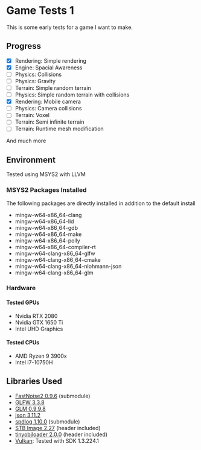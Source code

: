 # Game Tests 1
This is some early tests for a game I want to make.
## Progress
- [x] Rendering: Simple rendering
- [x] Engine: Spacial Awareness
- [ ] Physics: Collisions
- [ ] Physics: Gravity
- [ ] Terrain: Simple random terrain
- [ ] Physics: Simple random terrain with collisions
- [x] Rendering: Mobile camera
- [ ] Physics: Camera collisions
- [ ] Terrain: Voxel
- [ ] Terrain: Semi infinite terrain
- [ ] Terrain: Runtime mesh modification

And much more
## Environment
Tested using MSYS2 with LLVM
### MSYS2 Packages Installed
The following packages are directly installed in addition to the default install
* mingw-w64-x86_64-clang
* mingw-w64-x86_64-lld
* mingw-w64-x86_64-gdb
* mingw-w64-x86_64-make
* mingw-w64-x86_64-polly
* mingw-w64-x86_64-compiler-rt
* mingw-w64-clang-x86_64-glfw
* mingw-w64-clang-x86_64-cmake
* mingw-w64-clang-x86_64-nlohmann-json
* mingw-w64-clang-x86_64-glm
### Hardware
#### Tested GPUs
* Nvidia RTX 2080
* Nvidia GTX 1650 Ti
* Intel UHD Graphics
#### Tested CPUs
* AMD Ryzen 9 3900x
* Intel i7-10750H
## Libraries Used
* [FastNoise2 0.9.6](https://github.com/Auburn/FastNoise2) (submodule)
* [GLFW 3.3.8](https://www.glfw.org/)
* [GLM 0.9.9.8](https://github.com/g-truc/glm)
* [json 3.11.2](https://github.com/nlohmann/json)
* [spdlog 1.10.0](https://github.com/gabime/spdlog) (submodule)
* [STB Image 2.27](https://github.com/nothings/stb) (header included)
* [tinyobjloader 2.0.0](https://github.com/tinyobjloader/tinyobjloader) (header included)
* [Vulkan](https://www.khronos.org/vulkan/): Tested with SDK 1.3.224.1
